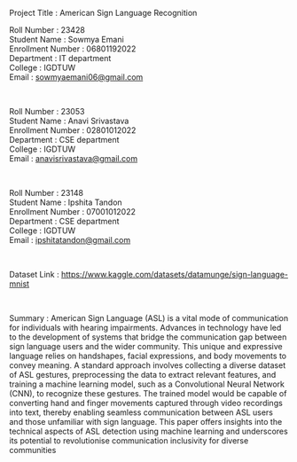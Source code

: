 Project Title : American Sign Language Recognition

Roll Number : 23428 <br />
Student Name : Sowmya Emani <br />
Enrollment Number : 06801192022 <br />
Department : IT department <br />
College : IGDTUW <br />
Email : sowmyaemani06@gmail.com <br />

<br />

Roll Number : 23053 <br />
Student Name : Anavi Srivastava <br />
Enrollment Number : 02801012022 <br />
Department : CSE department <br />
College : IGDTUW <br />
Email : anavisrivastava@gmail.com <br />

<br />

Roll Number : 23148 <br />
Student Name : Ipshita Tandon <br />
Enrollment Number : 07001012022 <br />
Department : CSE department <br />
College : IGDTUW <br />
Email : ipshitatandon@gmail.com <br />

<br />

Dataset Link : https://www.kaggle.com/datasets/datamunge/sign-language-mnist <br />

<br />

Summary : American Sign Language (ASL) is a vital mode
of communication for individuals with hearing impairments.
Advances in technology have led to the development of systems
that bridge the communication gap between sign language users
and the wider community. This unique and expressive language
relies on handshapes, facial expressions, and body movements
to convey meaning. A standard approach involves collecting a
diverse dataset of ASL gestures, preprocessing the data to extract
relevant features, and training a machine learning model, such
as a Convolutional Neural Network (CNN), to recognize these
gestures. The trained model would be capable of converting
hand and finger movements captured through video recordings
into text, thereby enabling seamless communication between
ASL users and those unfamiliar with sign language. This paper
offers insights into the technical aspects of ASL detection using
machine learning and underscores its potential to revolutionise
communication inclusivity for diverse communities



